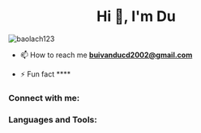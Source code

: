 <h1 align="center">Hi 👋, I'm Du</h1>

<p align="left"> <img src="https://komarev.com/ghpvc/?username=baolach123&label=Profile%20views&color=0e75b6&style=flat" alt="baolach123" /> </p>

- 📫 How to reach me **buivanducd2002@gmail.com**

- ⚡ Fun fact ****

<h3 align="left">Connect with me:</h3>
<p align="left">
</p>

<h3 align="left">Languages and Tools:</h3>

